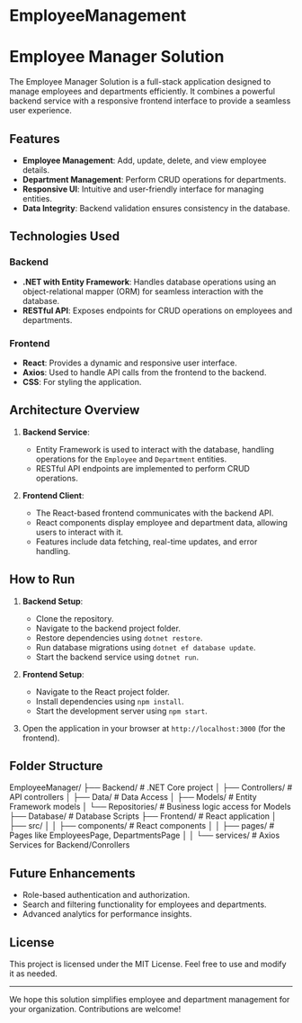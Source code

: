 # EmployeeManagement

# Employee Manager Solution

The Employee Manager Solution is a full-stack application designed to manage employees and departments efficiently. It combines a powerful backend service with a responsive frontend interface to provide a seamless user experience.

## Features

- **Employee Management**: Add, update, delete, and view employee details.
- **Department Management**: Perform CRUD operations for departments.
- **Responsive UI**: Intuitive and user-friendly interface for managing entities.
- **Data Integrity**: Backend validation ensures consistency in the database.

## Technologies Used

### Backend
- **.NET with Entity Framework**: Handles database operations using an object-relational mapper (ORM) for seamless interaction with the database.
- **RESTful API**: Exposes endpoints for CRUD operations on employees and departments.

### Frontend
- **React**: Provides a dynamic and responsive user interface.
- **Axios**: Used to handle API calls from the frontend to the backend.
- **CSS**: For styling the application.

## Architecture Overview

1. **Backend Service**:
    - Entity Framework is used to interact with the database, handling operations for the `Employee` and `Department` entities.
    - RESTful API endpoints are implemented to perform CRUD operations.

2. **Frontend Client**:
    - The React-based frontend communicates with the backend API.
    - React components display employee and department data, allowing users to interact with it.
    - Features include data fetching, real-time updates, and error handling.

## How to Run

1. **Backend Setup**:
   - Clone the repository.
   - Navigate to the backend project folder.
   - Restore dependencies using `dotnet restore`.
   - Run database migrations using `dotnet ef database update`.
   - Start the backend service using `dotnet run`.

2. **Frontend Setup**:
   - Navigate to the React project folder.
   - Install dependencies using `npm install`.
   - Start the development server using `npm start`.

3. Open the application in your browser at `http://localhost:3000` (for the frontend).

## Folder Structure
EmployeeManager/
 ├── Backend/    # .NET Core project
 │   ├── Controllers/    # API controllers
 │   ├── Data/           # Data Access
 │   ├── Models/         # Entity Framework models
 │   └── Repositories/   # Business logic access for Models
 ├── Database/   # Database Scripts
 ├── Frontend/   # React application
 │   ├── src/
 │   │   ├── components/ # React components
 │   │   ├── pages/      # Pages like EmployeesPage, DepartmentsPage
 │   │   └── services/   # Axios Services for Backend/Conrollers

## Future Enhancements

- Role-based authentication and authorization.
- Search and filtering functionality for employees and departments.
- Advanced analytics for performance insights.

## License

This project is licensed under the MIT License. Feel free to use and modify it as needed.

---

We hope this solution simplifies employee and department management for your organization. Contributions are welcome!